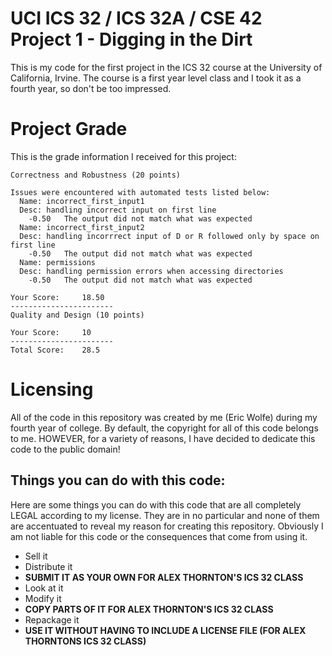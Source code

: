 # UCI ICS 32 / ICS 32A / CSE 42 Project 1 - Digging in the Dirt

This is my code for the first project in the ICS 32 course at the University of California, Irvine. 
The course is a first year level class and I took it as a fourth year, so don't be too impressed.

# Project Grade

This is the grade information I received for this project:

    Correctness and Robustness (20 points)
    
    Issues were encountered with automated tests listed below:
      Name: incorrect_first_input1
      Desc: handling incorrect input on first line
        -0.50   The output did not match what was expected
      Name: incorrect_first_input2
      Desc: handling incorrrect input of D or R followed only by space on first line
        -0.50   The output did not match what was expected
      Name: permissions
      Desc: handling permission errors when accessing directories
        -0.50   The output did not match what was expected
    
    Your Score:     18.50
    -----------------------
    Quality and Design (10 points)

    Your Score:     10 
    -----------------------
    Total Score:    28.5
 

# Licensing

All of the code in this repository was created by me (Eric Wolfe) during my fourth year of college. 
By default, the copyright for all of this code belongs to me. HOWEVER, for a variety of reasons, I have decided to dedicate this code to the public domain!


## Things you can do with this code:
Here are some things you can do with this code that are all completely LEGAL according to my license. 
They are in no particular and none of them are accentuated to reveal my reason for creating this repository. 
Obviously I am not liable for this code or the consequences that come from using it.

* Sell it
* Distribute it
* **SUBMIT IT AS YOUR OWN FOR ALEX THORNTON'S ICS 32 CLASS**
* Look at it
* Modify it
* **COPY PARTS OF IT FOR ALEX THORNTON'S ICS 32 CLASS**
* Repackage it
* **USE IT WITHOUT HAVING TO INCLUDE A LICENSE FILE (FOR ALEX THORNTONS ICS 32 CLASS)**



